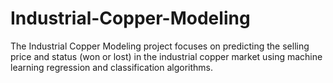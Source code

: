 # Industrial-Copper-Modeling
The Industrial Copper Modeling project focuses on predicting the selling price and status (won or lost) in the industrial copper market using machine learning regression and classification algorithms.
